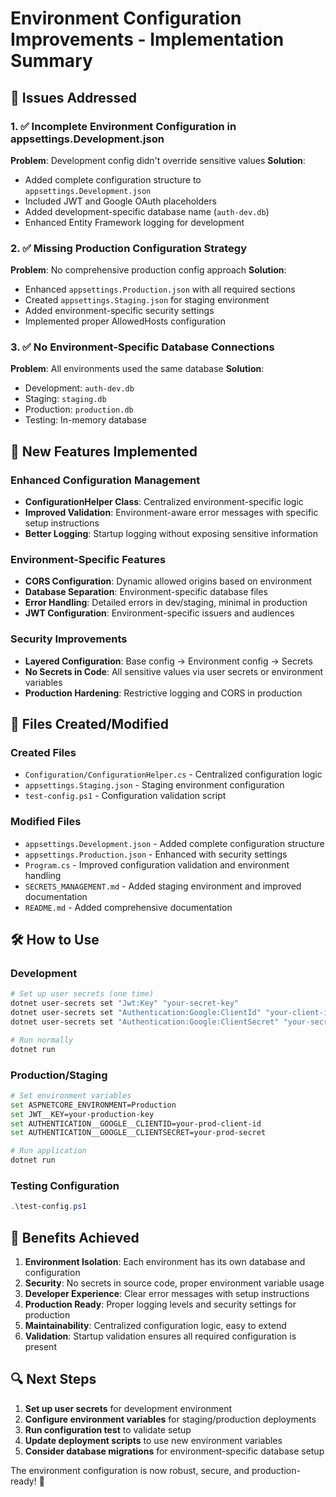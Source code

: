 # Environment Configuration Improvements - Implementation Summary

## 🎯 Issues Addressed

### 1. ✅ Incomplete Environment Configuration in appsettings.Development.json
**Problem**: Development config didn't override sensitive values
**Solution**: 
- Added complete configuration structure to `appsettings.Development.json`
- Included JWT and Google OAuth placeholders
- Added development-specific database name (`auth-dev.db`)
- Enhanced Entity Framework logging for development

### 2. ✅ Missing Production Configuration Strategy  
**Problem**: No comprehensive production config approach
**Solution**:
- Enhanced `appsettings.Production.json` with all required sections
- Created `appsettings.Staging.json` for staging environment
- Added environment-specific security settings
- Implemented proper AllowedHosts configuration

### 3. ✅ No Environment-Specific Database Connections
**Problem**: All environments used the same database
**Solution**:
- Development: `auth-dev.db`
- Staging: `staging.db` 
- Production: `production.db`
- Testing: In-memory database

## 🚀 New Features Implemented

### Enhanced Configuration Management
- **ConfigurationHelper Class**: Centralized environment-specific logic
- **Improved Validation**: Environment-aware error messages with specific setup instructions
- **Better Logging**: Startup logging without exposing sensitive information

### Environment-Specific Features
- **CORS Configuration**: Dynamic allowed origins based on environment
- **Database Separation**: Environment-specific database files
- **Error Handling**: Detailed errors in dev/staging, minimal in production
- **JWT Configuration**: Environment-specific issuers and audiences

### Security Improvements
- **Layered Configuration**: Base config → Environment config → Secrets
- **No Secrets in Code**: All sensitive values via user secrets or environment variables
- **Production Hardening**: Restrictive logging and CORS in production

## 📁 Files Created/Modified

### Created Files
- `Configuration/ConfigurationHelper.cs` - Centralized configuration logic
- `appsettings.Staging.json` - Staging environment configuration  
- `test-config.ps1` - Configuration validation script

### Modified Files
- `appsettings.Development.json` - Added complete configuration structure
- `appsettings.Production.json` - Enhanced with security settings
- `Program.cs` - Improved configuration validation and environment handling
- `SECRETS_MANAGEMENT.md` - Added staging environment and improved documentation
- `README.md` - Added comprehensive documentation

## 🛠️ How to Use

### Development
```bash
# Set up user secrets (one time)
dotnet user-secrets set "Jwt:Key" "your-secret-key"
dotnet user-secrets set "Authentication:Google:ClientId" "your-client-id"  
dotnet user-secrets set "Authentication:Google:ClientSecret" "your-secret"

# Run normally
dotnet run
```

### Production/Staging
```bash
# Set environment variables
set ASPNETCORE_ENVIRONMENT=Production
set JWT__KEY=your-production-key
set AUTHENTICATION__GOOGLE__CLIENTID=your-prod-client-id
set AUTHENTICATION__GOOGLE__CLIENTSECRET=your-prod-secret

# Run application
dotnet run
```

### Testing Configuration
```powershell
.\test-config.ps1
```

## 🎉 Benefits Achieved

1. **Environment Isolation**: Each environment has its own database and configuration
2. **Security**: No secrets in source code, proper environment variable usage
3. **Developer Experience**: Clear error messages with setup instructions
4. **Production Ready**: Proper logging levels and security settings for production
5. **Maintainability**: Centralized configuration logic, easy to extend
6. **Validation**: Startup validation ensures all required configuration is present

## 🔍 Next Steps

1. **Set up user secrets** for development environment
2. **Configure environment variables** for staging/production deployments  
3. **Run configuration test** to validate setup
4. **Update deployment scripts** to use new environment variables
5. **Consider database migrations** for environment-specific database setup

The environment configuration is now robust, secure, and production-ready! 🚀
